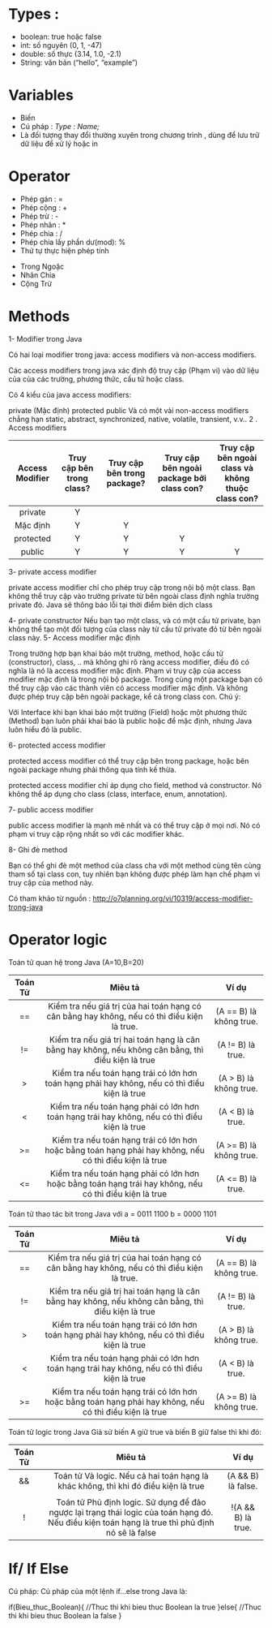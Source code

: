 
# Types : 

- boolean: true hoặc false
- int: số nguyên (0, 1, -47)
- double: số thực (3.14, 1.0, -2.1)
- String: văn bản (“hello”, “example”)

# Variables
- Biến 
- Cú pháp : 
*Type : Name;*
- Là đối tượng thay đổi thường xuyên trong chương trình , dùng để lưu trữ dữ liệu để xử lý hoặc in

# Operator

- Phép gán : =
- Phép cộng : +
- Phép trừ : -
- Phép nhân : *
- Phép chia : /
- Phép chia lấy phần dư(mod): %
- Thứ tự thực hiện phép tính 
+ Trong Ngoặc
+ Nhân Chia
+ Cộng Trừ


# Methods

1- Modifier trong Java

Có hai loại modifier trong java: access modifiers và non-access modifiers.

Các access modifiers trong java xác định độ truy cập (Phạm vi) vào dữ liệu của của các trường, phương thức, cấu tử hoặc class.

Có 4 kiểu của java access modifiers:

private
(Mặc định)
protected
public
Và có một vài non-access modifiers chẳng hạn static, abstract, synchronized, native, volatile, transient, v.v..
2 . Access modifiers


| Access Modifier | Truy cập bên trong class? | Truy cập bên trong package? | Truy cập bên ngoài package bởi class con? | Truy cập bên ngoài class và không thuộc class con? |
|:---------------:|:-------------------------:|:---------------------------:|:-----------------------------------------:|:--------------------------------------------------:|
|     private     |             Y             |                             |                                           |                                                    |
|     Mặc định    |             Y             |              Y              |                                           |                                                    |
|    protected    |             Y             |              Y              |                     Y                     |                                                    |
|      public     |             Y             |              Y              |                     Y                     |                          Y                         |



3- private access modifier

private access modifier chỉ cho phép truy cập trong nội bộ một class.
Bạn không thể truy cập vào trường private từ bên ngoài class định nghĩa trường private đó. Java sẽ thông báo lỗi tại thời điểm biên dịch class

4- private constructor
Nếu bạn tạo một class, và có một cấu tử private, bạn không thể tạo một đối tượng của class này từ cấu tử private đó từ bên ngoài class này. 
5- Access modifier mặc định

Trong trường hợp bạn khai báo một trường, method, hoặc cấu tử (constructor), class, .. mà không ghi rõ ràng access modifier, điều đó có nghĩa là nó là access modifier mặc định. 
Phạm vi truy cập của access modifier mặc định là trong nội bộ package.
Trong cùng một package bạn có thể truy cập vào các thành viên có access modifier mặc định.
Và không được phép truy cập bên ngoài package, kể cả trong class con.
Chú ý:

Với Interface khi bạn khai báo một trường (Field) hoặc một phương thức (Method) bạn luôn phải khai báo là public hoặc để mặc định, nhưng Java luôn hiểu đó là public.

6- protected access modifier

protected access modifier có thể truy cập bên trong package, hoặc bên ngoài package nhưng phải thông qua tính kế thừa. 

 
protected access modifier chỉ áp dụng cho field, method và constructor. Nó không thể áp dụng cho class (class, interface, enum, annotation).

7- public access modifier

public access modifier là mạnh mẽ nhất và có thể truy cập ở mọi nơi. Nó có phạm vi truy cập rộng nhất so với các modifier khác.

8- Ghi đè method

Bạn có thể ghi đè một method của class cha với một method cùng tên cùng tham số tại class con, tuy nhiên bạn không được phép làm hạn chế phạm vi truy cập của method này.

Có tham khảo từ nguồn : http://o7planning.org/vi/10319/access-modifier-trong-java




# Operator logic
Toán tử quan hệ trong Java (A=10,B=20)


| Toán Tử |                                                 Miêu tả                                                 |          Ví dụ          |
|:-------:|:-------------------------------------------------------------------------------------------------------:|:-----------------------:|
|    ==   |       Kiểm tra nếu giá trị của hai toán hạng có cân bằng hay không, nếu có thì điều kiện là true.       | (A == B) là không true. |
|    !=   |   Kiểm tra nếu giá trị hai toán hạng là cân bằng hay không, nếu không cân bằng, thì điều kiện là true   |    (A != B) là true.    |
|    >    |      Kiểm tra nếu toán hạng trái có lớn hơn toán hạng phải hay không, nếu có thì điều kiện là true      |  (A > B) là không true. |
|    <    |      Kiểm tra nếu toán hạng phải có lớn hơn toán hạng trái hay không, nếu có thì điều kiện là true      |     (A < B) là true.    |
|    >=   | Kiểm tra nếu toán hạng trái có lớn hơn hoặc bằng toán hạng phải hay không, nếu có thì điều kiện là true | (A >= B) là không true. |
|    <=   | Kiểm tra nếu toán hạng phải có lớn hơn hoặc bằng toán hạng trái hay không, nếu có thì điều kiện là true |    (A <= B) là true.    |


Toán tử thao tác bit trong Java
với 
a = 0011 1100
b = 0000 1101


| Toán Tử |                                                 Miêu tả                                                 |          Ví dụ          |
|:-------:|:-------------------------------------------------------------------------------------------------------:|:-----------------------:|
|    ==   |       Kiểm tra nếu giá trị của hai toán hạng có cân bằng hay không, nếu có thì điều kiện là true.       | (A == B) là không true. |
|    !=   |   Kiểm tra nếu giá trị hai toán hạng là cân bằng hay không, nếu không cân bằng, thì điều kiện là true   |    (A != B) là true.    |
|    >    |      Kiểm tra nếu toán hạng trái có lớn hơn toán hạng phải hay không, nếu có thì điều kiện là true      |  (A > B) là không true. |
|    <    |      Kiểm tra nếu toán hạng phải có lớn hơn toán hạng trái hay không, nếu có thì điều kiện là true      |     (A < B) là true.    |
|    >=   | Kiểm tra nếu toán hạng trái có lớn hơn hoặc bằng toán hạng phải hay không, nếu có thì điều kiện là true | (A >= B) là không true. |


Toán tử logic trong Java
Giả sử biến A giữ true và biến B giữ false thì khi đó:


| Toán Tử |                                                                     Miêu tả                                                                     |        Ví dụ       |
|:-------:|:-----------------------------------------------------------------------------------------------------------------------------------------------:|:------------------:|
|    &&   |                                Toán tử Và logic. Nếu cả hai toán hạng là khác không, thì khi đó điều kiện là true                               | (A && B) là false. |
|    ||   |                                   Toán tử Hoặc logic. Nếu một trong hai toán tử khác 0, thì điều kiện là true                                   |  (A || B) là true. |
|    !    | Toán tử Phủ định logic. Sử dụng để đảo ngược lại trạng thái logic của toán hạng đó. Nếu điều kiện toán hạng là true thì phủ định nó sẽ là false | !(A && B) là true. |



# If/ If Else
Cú pháp:
Cú pháp của một lệnh if…else trong Java là:

if(Bieu_thuc_Boolean){
   //Thuc thi khi bieu thuc Boolean la true
}else{
   //Thuc thi khi bieu thuc Boolean la false
}
